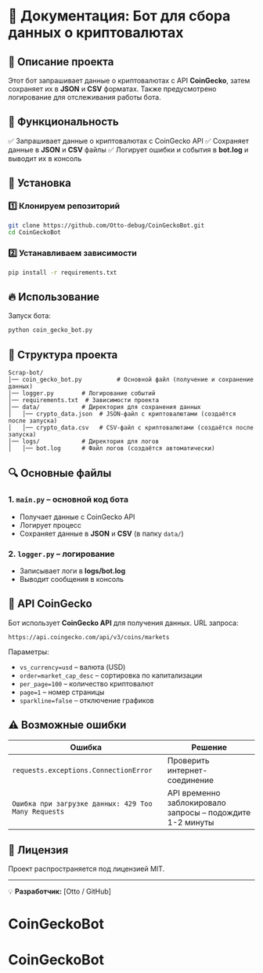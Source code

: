 # 📌 Документация: Бот для сбора данных о криптовалютах

## 📖 Описание проекта
Этот бот запрашивает данные о криптовалютах с API **CoinGecko**, затем сохраняет их в **JSON** и **CSV** форматах. Также предусмотрено логирование для отслеживания работы бота.

## 🚀 Функциональность
✅ Запрашивает данные о криптовалютах с CoinGecko API
✅ Сохраняет данные в **JSON** и **CSV** файлы
✅ Логирует ошибки и события в **bot.log** и выводит их в консоль

## 🔧 Установка
### 1️⃣ Клонируем репозиторий
```bash
git clone https://github.com/Otto-debug/CoinGeckoBot.git
cd CoinGeckoBot
```

### 2️⃣ Устанавливаем зависимости
```bash
pip install -r requirements.txt
```

## 🔥 Использование
Запуск бота:
```bash
python coin_gecko_bot.py
```

## 📂 Структура проекта
```
Scrap-bot/
│── coin_gecko_bot.py          # Основной файл (получение и сохранение данных)
│── logger.py        # Логирование событий
│── requirements.txt  # Зависимости проекта
│── data/            # Директория для сохранения данных
│   │── crypto_data.json  # JSON-файл с криптовалютами (создаётся после запуска)
│   │── crypto_data.csv   # CSV-файл с криптовалютами (создаётся после запуска)
│── logs/            # Директория для логов
│   │── bot.log      # Файл логов (создаётся автоматически)
```

## 🔍 Основные файлы
### **1. `main.py`** – основной код бота
- Получает данные с CoinGecko API
- Логирует процесс
- Сохраняет данные в **JSON** и **CSV** (в папку `data/`)

### **2. `logger.py`** – логирование
- Записывает логи в **logs/bot.log**
- Выводит сообщения в консоль

## 📡 API CoinGecko
Бот использует **CoinGecko API** для получения данных. URL запроса:
```
https://api.coingecko.com/api/v3/coins/markets
```
Параметры:
- `vs_currency=usd` – валюта (USD)
- `order=market_cap_desc` – сортировка по капитализации
- `per_page=100` – количество криптовалют
- `page=1` – номер страницы
- `sparkline=false` – отключение графиков

## ⚠️ Возможные ошибки
| Ошибка | Решение |
|--------|---------|
| `requests.exceptions.ConnectionError` | Проверить интернет-соединение |
| `Ошибка при загрузке данных: 429 Too Many Requests` | API временно заблокировало запросы – подождите 1-2 минуты |

## 📜 Лицензия
Проект распространяется под лицензией MIT.

---

💡 **Разработчик:** [Otto / GitHub]

# CoinGeckoBot
# CoinGeckoBot
